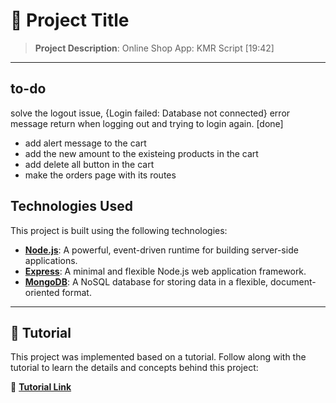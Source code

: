 # 📁 Project Title

> **Project Description**: Online Shop App: KMR Script [19:42]

---
## to-do

solve the logout issue, {Login failed: Database not connected} error message return when logging out and trying to login again. [done]
- add alert message to the cart
- add the new amount to the existeing products in the cart
- add delete all button in the cart
- make the orders page with its routes

## Technologies Used

This project is built using the following technologies:

- **[Node.js](https://nodejs.org/)**: A powerful, event-driven runtime for building server-side applications.
- **[Express](https://expressjs.com/)**: A minimal and flexible Node.js web application framework.
- **[MongoDB](https://www.mongodb.com/)**: A NoSQL database for storing data in a flexible, document-oriented format.

---

## 📖 Tutorial

This project was implemented based on a tutorial. Follow along with the tutorial to learn the details and concepts behind this project:

🔗 [**Tutorial Link**](https://www.youtube.com/watch?v=v9YwzweUmpc&list=PLL2zWZTDFZzgxxD66mv95I8hC0pby5bdp&index=19) <!-- Replace # with the actual tutorial URL -->
